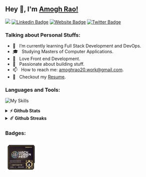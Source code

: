 ## Hey 👋, I'm [Amogh Rao!](https://github.com/Arioum/)

![](https://komarev.com/ghpvc/?username=arioum&style=for-the-badge&color=brightgreen)
[![Linkedin Badge](https://img.shields.io/badge/-LinkedIn-0e76a8?style=for-the-badge&logo=Linkedin&logoColor=white)](https://linkedin.com/in/amogh-arioum)
[![Website Badge](https://img.shields.io/badge/Website-422033?style=for-the-badge&logo=google-chrome&logoColor=white)](https://arioum.vercel.app)
[![Twitter Badge](https://img.shields.io/badge/Twitter-3b5998?style=for-the-badge&logo=twitter&logoColor=white)](https://twitter.com/AmoghRao20)

### Talking about Personal Stuffs:

- 🚀 &nbsp; I’m currently learning Full Stack Development and DevOps.
- 🎓 &nbsp; Studying Masters of Computer Applications.
- 📱 &nbsp; Love Front end Development.
- 🙌 &nbsp; Passionate about building stuff.
- 📫 &nbsp; How to reach me: amoghrao20.work@gmail.com.
- 📝 &nbsp; Checkout my [Resume](https://drive.google.com/file/d/1Vdjgd3HYA7MN35anDMzm_y2omzcvS_Ld/view?usp=sharing).

### Languages and Tools:

![My Skills](https://skillicons.dev/icons?i=html,css,scss,tailwind,js,ts,py,cpp,react,next,nodejs,express,mongodb,postgresql,aws,docker,git,figma&theme)
<!--
<code><img src='https://cdn.jsdelivr.net/gh/devicons/devicon/icons/css3/css3-original.svg' width=30></code>
<code><img src='https://cdn.jsdelivr.net/gh/devicons/devicon/icons/sass/sass-original.svg' width=30></code>
<code><img src='https://cdn.jsdelivr.net/gh/devicons/devicon/icons/javascript/javascript-original.svg' width=30></code>
<code><img src='https://cdn.jsdelivr.net/gh/devicons/devicon/icons/jquery/jquery-original.svg' width=30></code>
<code><img src='https://cdn.jsdelivr.net/gh/devicons/devicon/icons/handlebars/handlebars-original.svg' width=30></code>
<code><img src='https://cdn.jsdelivr.net/gh/devicons/devicon/icons/react/react-original.svg' width=30></code>
<code><img src='https://cdn.jsdelivr.net/gh/devicons/devicon/icons/nodejs/nodejs-original.svg' width=30></code>
<code><img src='https://cdn.jsdelivr.net/gh/devicons/devicon/icons/express/express-original.svg' width=30></code>
<code><img src='https://cdn.jsdelivr.net/gh/devicons/devicon/icons/mongodb/mongodb-original.svg' width=30></code>
<code><img src='https://cdn.jsdelivr.net/gh/devicons/devicon/icons/postgresql/postgresql-original.svg' width=30></code>
<code><img src='https://cdn.jsdelivr.net/gh/devicons/devicon/icons/git/git-original.svg' width=30></code>
<code><img src='https://cdn.jsdelivr.net/gh/devicons/devicon/icons/figma/figma-original.svg' width=30></code>
-->
<details>	
  <summary><b>⚡ Github Stats</b></summary>

  <br />
  <img height="180em" src="https://github-readme-stats.vercel.app/api?username=arioum&show_icons=true&hide_border=true&&count_private=true&include_all_commits=true" />
  <img height="180em" src="https://github-readme-stats.vercel.app/api/top-langs/?username=arioum&exclude_repo=KNN-Image-Classification&show_icons=true&hide_border=true&layout=compact&langs_count=8"/>
</details>

<details>	
  <summary><b>☄️ Github Streaks</b></summary>

  <br />
  <img height="180em" src="https://github-readme-streak-stats.herokuapp.com/?user=arioum&hide_border=true" />
</details>

### Badges:
<div style="display:flex">
  <img height="100" src="assets/hacktoberfest2022_L4.png" alt="Hacktoberfest">
</div>
